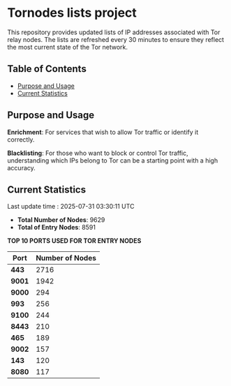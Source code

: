 # Tornodes lists project

This repository provides updated lists of IP addresses associated with Tor relay nodes. The lists are refreshed every 30 minutes to ensure they reflect the most current state of the Tor network.

## Table of Contents

- [Purpose and Usage](#purpose-and-usage)
- [Current Statistics](#current-statistics)


## Purpose and Usage

**Enrichment**: For services that wish to allow Tor traffic or identify it correctly.

**Blacklisting**: For those who want to block or control Tor traffic, understanding which IPs belong to Tor can be a starting point with a high accuracy.

## Current Statistics

Last update time : 2025-07-31 03:30:11 UTC

- **Total Number of Nodes**: 9629
- **Total of Entry Nodes**: 8591

**TOP 10 PORTS USED FOR TOR ENTRY NODES**

| **Port** | **Number of Nodes** |
|------|-----------------|
| **443**   | 2716  |
| **9001**   | 1942  |
| **9000**   | 294  |
| **993**   | 256  |
| **9100**   | 244  |
| **8443**   | 210  |
| **465**   | 189  |
| **9002**   | 157  |
| **143**   | 120  |
| **8080**   | 117  |

